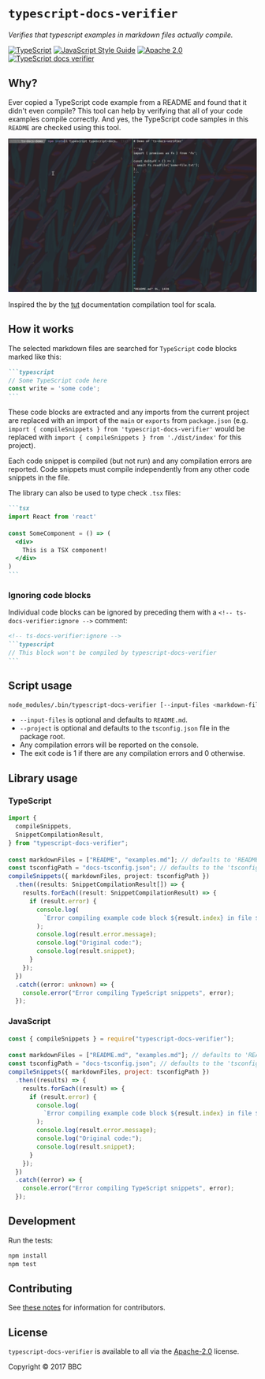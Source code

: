 # `typescript-docs-verifier`

_Verifies that typescript examples in markdown files actually compile._

[![TypeScript](https://img.shields.io/badge/%3C/%3E-TypeScript-blue.svg)](https://www.typescriptlang.org/)
[![JavaScript Style Guide](https://img.shields.io/badge/code_style-standard-brightgreen.svg)](https://standardjs.com)
[![Apache 2.0](https://img.shields.io/hexpm/l/plug.svg)](https://www.apache.org/licenses/LICENSE-2.0)
[![TypeScript docs verifier](https://img.shields.io/badge/checked_with_%E2%9C%93-TS_docs_verifier-blue.svg)](https://github.com/bbc/typescript-docs-verifier)

## Why?

Ever copied a TypeScript code example from a README and found that it didn't even compile? This tool can help by verifying that all of your code examples compile correctly. And yes, the TypeScript code samples in this `README` are checked using this tool.

![demo](demo.gif)

Inspired the by the [tut](https://github.com/tpolecat/tut) documentation compilation tool for scala.

## How it works

The selected markdown files are searched for `TypeScript` code blocks marked like this:

````Markdown
```typescript
// Some TypeScript code here
const write = 'some code';
```
````

These code blocks are extracted and any imports from the current project are replaced with an import of the `main` or `exports` from `package.json` (e.g. `import { compileSnippets } from 'typescript-docs-verifier'` would be replaced with `import { compileSnippets } from './dist/index'` for this project).

Each code snippet is compiled (but not run) and any compilation errors are reported. Code snippets must compile independently from any other code snippets in the file.

The library can also be used to type check `.tsx` files:

````Markdown
```tsx
import React from 'react'

const SomeComponent = () => (
  <div>
    This is a TSX component!
  </div>
)
```
````

### Ignoring code blocks

Individual code blocks can be ignored by preceding them with a `<!-- ts-docs-verifier:ignore -->` comment:

````Markdown
<!-- ts-docs-verifier:ignore -->
```typescript
// This block won't be compiled by typescript-docs-verifier
```
````

## Script usage

```bash
node_modules/.bin/typescript-docs-verifier [--input-files <markdown-files-to-test>] [--project <path-to-tsconfig-file>]
```

- `--input-files` is optional and defaults to `README.md`.
- `--project` is optional and defaults to the `tsconfig.json` file in the package root.
- Any compilation errors will be reported on the console.
- The exit code is 1 if there are any compilation errors and 0 otherwise.

## Library usage

### TypeScript

```typescript
import {
  compileSnippets,
  SnippetCompilationResult,
} from "typescript-docs-verifier";

const markdownFiles = ["README", "examples.md"]; // defaults to 'README.md' if not provided
const tsconfigPath = "docs-tsconfig.json"; // defaults to the 'tsconfig.json' file in the package root
compileSnippets({ markdownFiles, project: tsconfigPath })
  .then((results: SnippetCompilationResult[]) => {
    results.forEach((result: SnippetCompilationResult) => {
      if (result.error) {
        console.log(
          `Error compiling example code block ${result.index} in file ${result.file}`
        );
        console.log(result.error.message);
        console.log("Original code:");
        console.log(result.snippet);
      }
    });
  })
  .catch((error: unknown) => {
    console.error("Error compiling TypeScript snippets", error);
  });
```

### JavaScript

```javascript
const { compileSnippets } = require("typescript-docs-verifier");

const markdownFiles = ["README.md", "examples.md"]; // defaults to 'README.md' if not provided
const tsconfigPath = "docs-tsconfig.json"; // defaults to the 'tsconfig.json' file in the package root
compileSnippets({ markdownFiles, project: tsconfigPath })
  .then((results) => {
    results.forEach((result) => {
      if (result.error) {
        console.log(
          `Error compiling example code block ${result.index} in file ${result.file}`
        );
        console.log(result.error.message);
        console.log("Original code:");
        console.log(result.snippet);
      }
    });
  })
  .catch((error) => {
    console.error("Error compiling TypeScript snippets", error);
  });
```

## Development

Run the tests:

```sh
npm install
npm test
```

## Contributing

See [these notes](./.github/CONTRIBUTING.md) for information for contributors.

## License

`typescript-docs-verifier` is available to all via the [Apache-2.0](./LICENSE) license.

Copyright &copy; 2017 BBC
